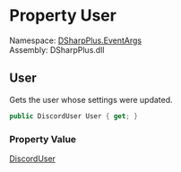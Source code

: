 # Property User

Namespace: [DSharpPlus.EventArgs](DSharpPlus.EventArgs.md)  
Assembly: DSharpPlus.dll

## <a id="DSharpPlus_EventArgs_UserSettingsUpdateEventArgs_User"></a>User

Gets the user whose settings were updated.

```csharp
public DiscordUser User { get; }
```

### Property Value

[DiscordUser](DSharpPlus.Entities.DiscordUser.md)

